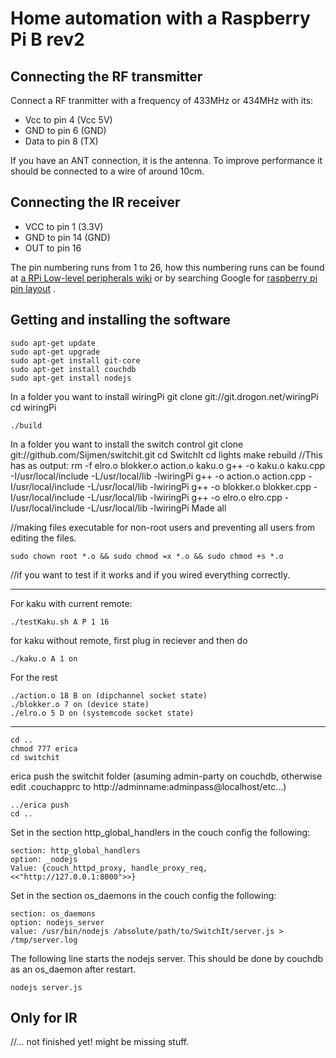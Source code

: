 # Home automation with a Raspberry Pi B rev2
## Connecting the RF transmitter
Connect a RF tranmitter with a frequency of 433MHz or 434MHz with its:

* Vcc to pin 4 (Vcc 5V)
* GND to pin 6 (GND)
* Data to pin 8 (TX)

If you have an ANT connection, it is the antenna. To improve performance it should be connected to a wire of around 10cm.

## Connecting the IR receiver

* VCC to pin 1 (3.3V)
* GND to pin 14 (GND)
* OUT to pin 16

The pin numbering runs from 1 to 26, how this numbering runs can be found at [a RPi Low-level peripherals wiki][src] or by searching Google for [raspberry pi pin layout][src2] .

  [src]: http://elinux.org/RPi_Low-level_peripherals
  [src2]: https://www.google.nl/search?tbm=isch&q=raspberry+pi+pin+layout&oq=raspberry+pi+pin+layout

## Getting and installing the software
	sudo apt-get update
	sudo apt-get upgrade
	sudo apt-get install git-core
	sudo apt-get install couchdb
	sudo apt-get install nodejs

In a folder you want to install wiringPi
	git clone git://git.drogon.net/wiringPi
	cd wiringPi

	./build
In a folder you want to install the switch control
	git clone git://github.com/Sijmen/switchit.git
	cd SwitchIt
	cd lights
	make rebuild
	//This has as output:
	rm -f elro.o blokker.o action.o kaku.o
	g++ -o kaku.o kaku.cpp -I/usr/local/include -L/usr/local/lib -lwiringPi
	g++ -o action.o action.cpp -I/usr/local/include -L/usr/local/lib -lwiringPi
	g++ -o blokker.o blokker.cpp -I/usr/local/include -L/usr/local/lib -lwiringPi
	g++  -o elro.o elro.cpp -I/usr/local/include -L/usr/local/lib -lwiringPi
	Made all


//making files executable for non-root users and preventing all users from editing the files.

	sudo chown root *.o && sudo chmod =x *.o && sudo chmod +s *.o

//if you want to test if it works and if you wired everything correctly.
- - - - -
For kaku with current remote:

	./testKaku.sh A P 1 16

for kaku without remote, first plug in reciever and then do

	./kaku.o A 1 on

For the rest

	./action.o 18 B on (dipchannel socket state)
	./blokker.o 7 on (device state)
	./elro.o 5 D on (systemcode socket state)
- - - - -

	cd ..
	chmod 777 erica
	cd switchit

erica push the switchit folder (asuming admin-party on couchdb, otherwise edit .couchapprc to http://adminname:adminpass@localhost/etc...)

	../erica push
	cd ..

Set in the section http_global_handlers in the couch config the following:

	section: http_global_handlers
	option: _nodejs
	Value: {couch_httpd_proxy, handle_proxy_req, <<"http://127.0.0.1:8000">>}

Set in the section os_daemons in the couch config the following:

	section: os_daemons
	option: nodejs_server
	value: /usr/bin/nodejs /absolute/path/to/SwitchIt/server.js > /tmp/server.log

The following line starts the nodejs server. This should be done by couchdb as an os_daemon after restart. 

	nodejs server.js

## Only for IR

//... not finished yet! might be missing stuff.

